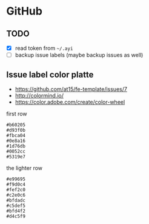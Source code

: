 # GitHub

## TODO

- [x] read token from `~/.ayi`
- [ ] backup issue labels (maybe backup issues as well)

## Issue label color platte

- https://github.com/at15/fe-template/issues/7
- http://colormind.io/
- https://color.adobe.com/create/color-wheel

first row

````
#b60205
#d93f0b
#fbca04
#0e8a16
#1d76db
#0052cc
#5319e7
````

the lighter row

````
#e99695
#f9d0c4
#fef2c0
#c2e0c6
#bfdadc
#c5def5
#bfd4f2
#d4c5f9
`````